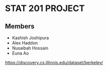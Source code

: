 # STAT 201 PROJECT

## Members
- Kashish Joshipura
- Alex Haddon
- Nusaibah Hossain
- Euna Ao

https://discovery.cs.illinois.edu/dataset/berkeley/
